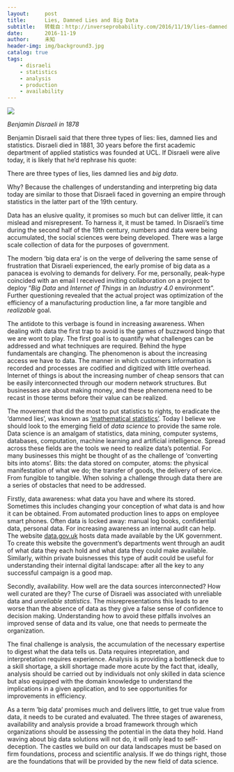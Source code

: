 ```yaml
---
layout:     post
title:      Lies, Damned Lies and Big Data
subtitle:   转载自：http://inverseprobability.com/2016/11/19/lies-damned-lies-big-data
date:       2016-11-19
author:     未知
header-img: img/background3.jpg
catalog: true
tags:
    - disraeli
    - statistics
    - analysis
    - production
    - availability
---
```


![](https://upload.wikimedia.org/wikipedia/commons/thumb/0/0c/Benjamin_Disraeli_by_Cornelius_Jabez_Hughes%2C_1878.jpg/429px-Benjamin_Disraeli_by_Cornelius_Jabez_Hughes%2C_1878.jpg)


*Benjamin Disraeli in 1878*

Benjamin Disraeli said that there three types of lies: lies, damned lies and statistics. Disraeli died in 1881, 30 years before the first academic department of applied statistics was founded at UCL. If Disraeli were alive today, it is likely that he’d rephrase his quote:

> 
There are three types of lies, lies damned lies and *big data*.


Why? Because the challenges of understanding and interpreting big data today are similar to those that Disraeli faced in governing an empire through statistics in the latter part of the 19th century.

Data has an elusive quality, it promises so much but can deliver little, it can mislead and misrepresent. To harness it, it must be tamed. In Disraeli’s time during the second half of the 19th century, numbers and data were being accumulated, the social sciences were being developed. There was a large scale collection of data for the purposes of government.

The modern ‘big data era’ is on the verge of delivering the same sense of frustration that Disraeli experienced, the early promise of big data as a panacea is evolving to demands for delivery. For me, personally, peak-hype coincided with an email I received inviting collaboration on a project to deploy “*Big Data* and *Internet of Things* in an *Industry 4.0* environment”. Further questioning revealed that the actual project was optimization of the efficiency of a manufacturing production line, a far more tangible and *realizable* goal.

The antidote to this verbage is found in increasing awareness. When dealing with data the first trap to avoid is the games of buzzword bingo that we are wont to play. The first goal is to quantify what challenges can be addressed and what techniques are required. Behind the hype fundamentals are changing. The phenomenon is about the increasing access we have to data. The manner in which customers information is recorded and processes are codified and digitized with little overhead. Internet of things is about the increasing number of cheap sensors that can be easily interconnected through our modern network structures. But businesses are about making money, and these phenomena need to be recast in those terms before their value can be realized.

The movement that did the most to put statistics to rights, to eradicate the ‘damned lies’, was known as [‘mathematical statistics’](https://en.wikipedia.org/wiki/Mathematical_statistics). Today I believe we should look to the emerging field of *data science* to provide the same role. Data science is an amalgam of statistics, data mining, computer systems, databases, computation, machine learning and artificial intelligence. Spread across these fields are the tools we need to realize data’s potential. For many businesses this might be thought of as the challenge of ‘converting bits into atoms’. Bits: the data stored on computer, atoms: the physical manifestation of what we do; the transfer of goods, the delivery of service. From fungible to tangible. When solving a challenge through data there are a series of obstacles that need to be addressed.

Firstly, data awareness: what data you have and where its stored. Sometimes this includes changing your conception of what data is and how it can be obtained. From automated production lines to apps on employee smart phones. Often data is locked away: manual log books, confidential data, personal data. For increasing awareness an internal audit can help. The website [data.gov.uk](https://data.gov.uk/) hosts data made available by the UK government. To create this website the government’s departments went through an audit of what data they each hold and what data they could make available. Similarly, within private buisnesses this type of audit could be useful for understanding their internal digital landscape: after all the key to any successful campaign is a good map.

Secondly, availability. How well are the data sources interconnected? How well curated are they? The curse of Disraeli was associated with unreliable data and *unreliable statistics*. The misrepresentations this leads to are worse than the absence of data as they give a false sense of confidence to decision making. Understanding how to avoid these pitfalls involves an improved sense of data and its value, one that needs to permeate the organization.

The final challenge is analysis, the accumulation of the necessary expertise to digest what the data tells us. Data requires intepretation, and interpretation requires experience. Analysis is providing a bottleneck due to a skill shortage, a skill shortage made more acute by the fact that, ideally, analysis should be carried out by individuals not only skilled in data science but also equipped with the domain knowledge to understand the implications in a given application, and to see opportunities for improvements in efficiency.

As a term ‘big data’ promises much and delivers little, to get true value from data, it needs to be curated and evaluated. The three stages of awareness, availability and analysis provide a broad framework through which organizations should be assessing the potential in the data they hold. Hand waving about big data solutions will not do, it will only lead to self-deception. The castles we build on our data landscapes must be based on firm foundations, process and scientific analysis. If we do things right, those are the foundations that will be provided by the new field of data science.

